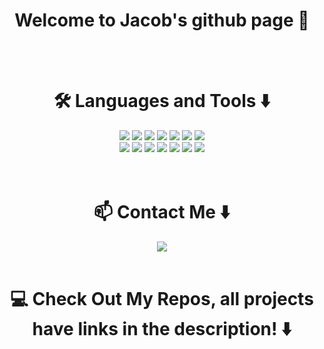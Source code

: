 <div align="center">
  <h1> Welcome to Jacob's github page 👋 </h1>
  </br>
  </br>
  <h1> 🛠️ Languages and Tools ⬇️ </h1>
  <div>
    <img src="https://img.shields.io/badge/html5-%23E34F26.svg?style=for-the-badge&logo=html5&logoColor=white">
    <img src="https://img.shields.io/badge/css3-%231572B6.svg?style=for-the-badge&logo=css3&logoColor=white">
    <img src="https://img.shields.io/badge/javascript-%23323330.svg?style=for-the-badge&logo=javascript&logoColor=%23F7DF1E">
    <img src="https://img.shields.io/badge/typescript-%23007ACC.svg?style=for-the-badge&logo=typescript&logoColor=white">
    <img src="https://img.shields.io/badge/react-%2320232a.svg?style=for-the-badge&logo=react&logoColor=%2361DAFB">
    <img src="https://img.shields.io/badge/vite-%23646CFF.svg?style=for-the-badge&logo=vite&logoColor=white">
    <img src="https://img.shields.io/badge/Next-black?style=for-the-badge&logo=next.js&logoColor=white">
  </div>
  <div>
    <img src="https://img.shields.io/badge/node.js-6DA55F?style=for-the-badge&logo=node.js&logoColor=white">
    <img src="https://img.shields.io/badge/express.js-%23404d59.svg?style=for-the-badge&logo=express&logoColor=%2361DAFB">
    <img src="https://img.shields.io/badge/jquery-%230769AD.svg?style=for-the-badge&logo=jquery&logoColor=white">
    <img src="https://img.shields.io/badge/postgres-%23316192.svg?style=for-the-badge&logo=postgresql&logoColor=white">   
    <img src="https://img.shields.io/badge/tailwindcss-%2338B2AC.svg?style=for-the-badge&logo=tailwind-css&logoColor=white">
    <img src="https://img.shields.io/badge/Prisma-3982CE?style=for-the-badge&logo=Prisma&logoColor=white">
    <img src="https://img.shields.io/badge/MongoDB-%234ea94b.svg?style=for-the-badge&logo=mongodb&logoColor=white">
  </div>
  </br>
  </br>
  <h1> 📫 Contact Me ⬇️ </h1>
  <a href="https://www.linkedin.com/in/jacobwalus/"><img src="https://img.shields.io/badge/linkedin-%230077B5.svg?style=for-the-badge&logo=linkedin&logoColor=white"></a>
  </br>
  </br>
  <h1>💻 Check Out My Repos, all projects have links in the description! ⬇️</h1>
</div>
